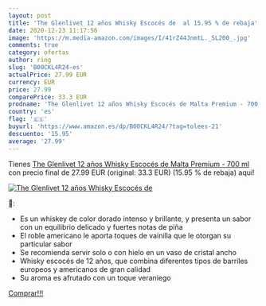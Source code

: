 ```yaml
---
layout: post
title: 'The Glenlivet 12 años Whisky Escocés de  al 15.95 % de rebaja'
date: 2020-12-23 11:17:56
image: 'https://m.media-amazon.com/images/I/41rZ44JnmtL._SL200_.jpg'
comments: true
category: ofertas
author: ring
slug: 'B00CKL4R24-es'
actualPrice: 27.99 EUR
currency: EUR
price: 27.99
comparePrice: 33.3 EUR
prodname: 'The Glenlivet 12 años Whisky Escocés de Malta Premium - 700 ml'
country: 'es'
flag: '🇪🇸'
buyurl: 'https://www.amazon.es/dp/B00CKL4R24/?tag=tolees-21'
descuento: '15.95'
average: '27.99'
---
```


Tienes [The Glenlivet 12 años Whisky Escocés de Malta Premium - 700 ml](https://www.amazon.es/dp/B00CKL4R24/?tag=tolees-21) con precio final de  27.99 EUR (original: 33.3 EUR) (15.95 %  de rebaja) aqui!

[![The Glenlivet 12 años Whisky Escocés de ](https://m.media-amazon.com/images/I/41rZ44JnmtL._SL200_.jpg)](https://www.amazon.es/dp/B00CKL4R24/?tag=tolees-21)

🔎:

- Es un whiskey de color dorado intenso y brillante, y presenta un sabor con un equilibrio delicado y fuertes notas de piña
- El roble americano le aporta toques de vainilla que le otorgan su particular sabor
- Se recomienda servir solo o con hielo en un vaso de cristal ancho
- Whisky escocés de 12 años, que combina diferentes tipos de barriles europeos y americanos de gran calidad
- Su aroma es afrutado con un toque veraniego

[Comprar!!!](https://www.amazon.es/dp/B00CKL4R24/?tag=tolees-21)
